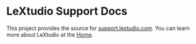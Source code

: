 LeXtudio Support Docs
=====================

This project provides the source for [support.lextudio.com](http://support.lextudio.com/). You can learn more about LeXtudio at the [Home](https://www.lextudio.com).
